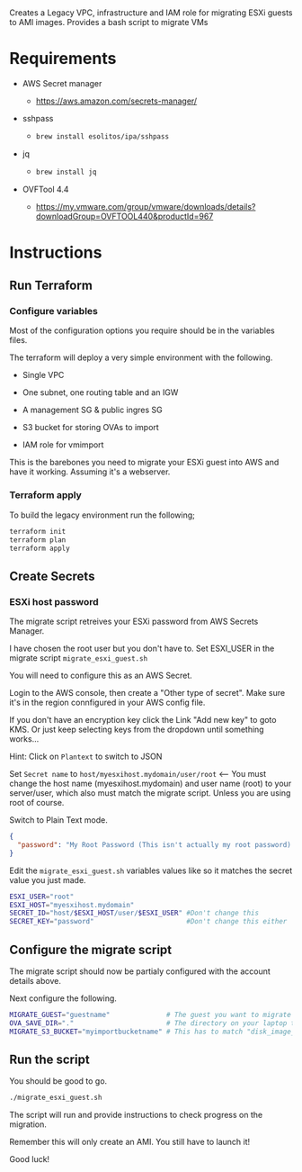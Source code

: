 ###
Creates a Legacy VPC, infrastructure and IAM role for migrating ESXi guests to AMI images. Provides a bash script to migrate VMs 
###

# Requirements

* AWS Secret manager

  * https://aws.amazon.com/secrets-manager/

* sshpass

  * ```bash
    brew install esolitos/ipa/sshpass
    ```
* jq

  * ```bash
    brew install jq
    ```

* OVFTool 4.4

  * https://my.vmware.com/group/vmware/downloads/details?downloadGroup=OVFTOOL440&productId=967

# Instructions

## Run Terraform

### Configure variables

Most of the configuration options you require should be in the variables files.

The terraform will deploy a very simple environment with the following.

* Single VPC

* One subnet, one routing table and an IGW

* A management SG & public ingres SG

* S3 bucket for storing OVAs to import

* IAM role for vmimport

This is the barebones you need to migrate your ESXi guest into AWS and have it working. Assuming it's a webserver.

### Terraform apply

To build the legacy environment run the following;

```bash
terraform init
terraform plan
terraform apply
```

## Create Secrets

### ESXi host password

The migrate script retreives your ESXi password from AWS Secrets Manager.

I have chosen the root user but you don't have to. Set ESXI_USER in the migrate script `migrate_esxi_guest.sh`

You will need to configure this as an AWS Secret.

Login to the AWS console, then create a "Other type of secret". Make sure it's in the region connfigured in your AWS config file.

If you don't have an encryption key click the Link "Add new key" to goto KMS. Or just keep selecting keys from the dropdown until something works...

Hint: Click on `Plantext` to switch to JSON

Set `Secret name` to `host/myesxihost.mydomain/user/root` <-- You must change the host name (myesxihost.mydomain) and user name (root) to your server/user, which also must match the migrate script. Unless you are using root of course.

Switch to Plain Text mode.

```json
{
  "password": "My Root Password (This isn't actually my root password) Or IS IT???"
}
```

Edit the `migrate_esxi_guest.sh` variables values like so it matches the secret value you just made.

```bash
ESXI_USER="root"
ESXI_HOST="myesxihost.mydomain"
SECRET_ID="host/$ESXI_HOST/user/$ESXI_USER" #Don't change this
SECRET_KEY="password"                       #Don't change this either
```

## Configure the migrate script

The migrate script should now be partialy configured with the account details above.

Next configure the following.

```bash
MIGRATE_GUEST="guestname"              # The guest you want to migrate
OVA_SAVE_DIR="."                       # The directory on your laptop to save the OVA file in
MIGRATE_S3_BUCKET="myimportbucketname" # This has to match "disk_image_file_bucket" in variables.tf
```

## Run the script

You should be good to go. 

```bash
./migrate_esxi_guest.sh
```
The script will run and provide instructions to check progress on the migration.

Remember this will only create an AMI. You still have to launch it!

Good luck!


